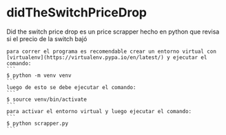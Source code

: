 # didTheSwitchPriceDrop
Did the switch price drop es un price scrapper hecho en python que revisa si el precio de la switch bajó

    para correr el programa es recomendable crear un entorno virtual con [virtualenv](https://virtualenv.pypa.io/en/latest/) y ejecutar el comando:
    ```
    $ python -m venv venv
    ```
    luego de esto se debe ejecutar el comando:
    ```
    $ source venv/bin/activate
    ```
    para activar el entorno virtual y luego ejecutar el comando:
    ```
    $ python scrapper.py
    ```
